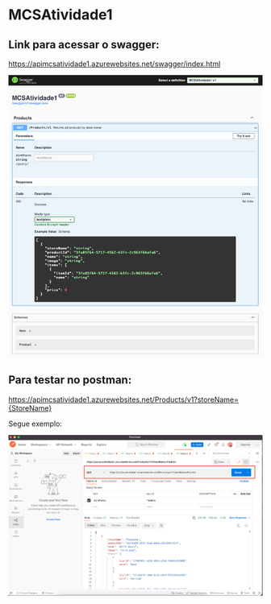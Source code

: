 # MCSAtividade1

## Link para acessar o swagger:

https://apimcsatividade1.azurewebsites.net/swagger/index.html

![](https://raw.githubusercontent.com/AndersonPull/MCSAtividade1/main/images/swagger.png)

## Para testar no postman:

https://apimcsatividade1.azurewebsites.net/Products/v1?storeName={StoreName}

Segue exemplo:

![](https://raw.githubusercontent.com/AndersonPull/MCSAtividade1/main/images/postman.png)
